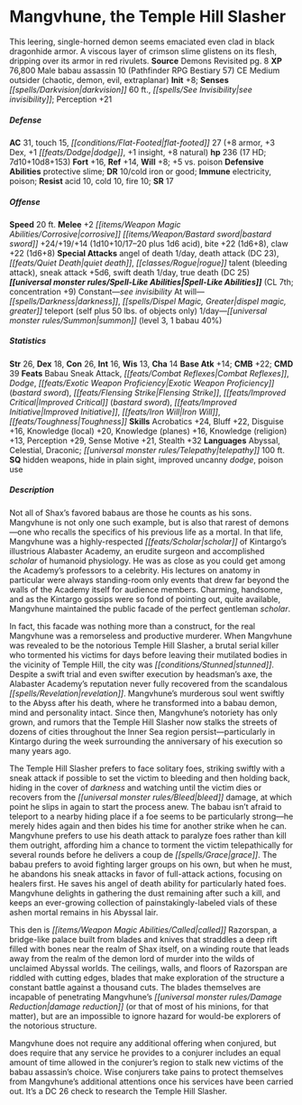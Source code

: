 ﻿---
cssclass: [monsters]
title1: Mangvhune, the Temple Hill Slasher
desc_short: This leering, single-horned demon seems emaciated even clad in black dragonhide
  armor. A viscous layer of crimson slime glistens on its flesh, dripping over its
  armor in red rivulets.
title2: Mangvhune, the Temple Hill Slasher
CR: 16
sources:
- name: Demons Revisited
  page: 8
  link: http://paizo.com/products/btpy8yvo?Pathfinder-Campaign-Setting-Demons-Revisited
XP: 76800
race: Male
classes:
- babau assassin 10 (Pathfinder RPG Bestiary 57)
alignment: CE
size: Medium
type: outsider
subtypes:
- chaotic
- demon
- evil
- extraplanar
initiative:
  bonus: 8
senses:
  darkvision: 60
  see invisibility: true
AC:
  AC: 31
  touch: 15
  flat_footed: 27
  components:
    armor: 8
    dex: 3
    dodge: 1
    insight: 1
    natural: 8
HP:
  HP: 236
  long: 7d10+10d8+153
  HD: 17
saves:
  fort: 16
  ref: 14
  will: 8
  other: +5 vs. poison
defensive_abilities:
- protective slime
DR:
- amount: 10
  weakness: cold iron or good
immunities:
- electricity
- poison
resistances:
  acid: 10
  cold: 10
  fire: 10
SR: 17
speeds:
  base: 20
attacks:
  melee:
  - - text: +2 corrosive bastard sword +24/+19/+14 (1d10+10/17-20 plus 1d6 acid)
      entries:
      - - damage: 1d10+10
          crit_range: 17-20
        - damage: 1d6
          type: acid
      attack: +2 corrosive bastard sword
      bonus:
      - 24
      - 19
      - 14
    - text: bite +22 (1d6+8)
      entries:
      - - damage: 1d6+8
      attack: bite
      bonus:
      - 22
    - text: claw +22 (1d6+8)
      entries:
      - - damage: 1d6+8
      attack: claw
      bonus:
      - 22
  special:
  - angel of death 1/day
  - death attack (DC 23)
  - quiet death
  - rogue talent (bleeding attack)
  - sneak attack +5d6
  - swift death 1/day
  - true death (DC 25)
spell_like_abilities:
  entries:
  - name: see invisibility
    source: default
    freq: Constant
  - name: darkness
    source: default
    freq: At will
  - name: dispel magic
    source: default
    freq: At will
  - name: greater teleport
    source: default
    freq: At will
    other: self plus 50 lbs. of objects only
  - name: summon
    source: default
    freq: 1/day
    level: 3
    summons:
    - name: babau
      amount: 1
      chance: 40%
  sources:
  - name: default
    CL: 7
    concentration: 9
ability_scores:
  STR: 26
  DEX: 18
  CON: 26
  INT: 16
  WIS: 13
  CHA: 14
BAB: 14
CMB: 22
CMD: 39
feats:
- name: Babau Sneak Attack
- name: Combat Reflexes
- name: Dodge
- name: Exotic Weapon Proficiency (bastard sword)
- name: Flensing Strike
- name: Improved Critical (bastard sword)
- name: Improved Initiative
- name: Iron Will
- name: Toughness
skills:
  Acrobatics: 24
  Bluff: 22
  Disguise: 16
  Knowledge (local): 20
  Knowledge (planes): 16
  Knowledge (religion): 13
  Perception: 21
  Sense Motive: 21
  Stealth: 32
languages:
- Abyssal
- Celestial
- Draconic
- telepathy 100 ft.
special_qualities:
- hidden weapons
- hide in plain sight
- improved uncanny dodge
- poison use
desc_long: |-
  Not all of Shax's favored babaus are those he counts as his sons. Mangvhune is not only one such example, but is also that rarest of demons-one who recalls the specifics of his previous life as a mortal. In that life, Mangvhune was a highly-respected scholar of Kintargo's illustrious Alabaster Academy, an erudite surgeon and accomplished scholar of humanoid physiology. He was as close as you could get among the Academy's professors to a celebrity. His lectures on anatomy in particular were always standing-room only events that drew far beyond the walls of the Academy itself for audience members. Charming, handsome, and as the Kintargo gossips were so fond of pointing out, quite available, Mangvhune maintained the public facade of the perfect gentleman scholar.

  In fact, this facade was nothing more than a construct, for the real Mangvhune was a remorseless and productive murderer. When Mangvhune was revealed to be the notorious Temple Hill Slasher, a brutal serial killer who tormented his victims for days before leaving their mutilated bodies in the vicinity of Temple Hill, the city was stunned. Despite a swift trial and even swifter execution by headsman's axe, the Alabaster Academy's reputation never fully recovered from the scandalous revelation. Mangvhune's murderous soul went swiftly to the Abyss after his death, where he transformed into a babau demon, mind and personality intact. Since then, Mangvhune's notoriety has only grown, and rumors that the Temple Hill Slasher now stalks the streets of dozens of cities throughout the Inner Sea region persist-particularly in Kintargo during the week surrounding the anniversary of his execution so many years ago.

  The Temple Hill Slasher prefers to face solitary foes, striking swiftly with a sneak attack if possible to set the victim to bleeding and then holding back, hiding in the cover of darkness and watching until the victim dies or recovers from the bleed damage, at which point he slips in again to start the process anew. The babau isn't afraid to teleport to a nearby hiding place if a foe seems to be particularly strong-he merely hides again and then bides his time for another strike when he can. Mangvhune prefers to use his death attack to paralyze foes rather than kill them outright, affording him a chance to torment the victim telepathically for several rounds before he delivers a coup de grace. The babau prefers to avoid fighting larger groups on his own, but when he must, he abandons his sneak attacks in favor of full-attack actions, focusing on healers first. He saves his angel of death ability for particularly hated foes. Mangvhune delights in gathering the dust remaining after such a kill, and keeps an ever-growing collection of painstakingly-labeled vials of these ashen mortal remains in his Abyssal lair.

  This den is called Razorspan, a bridge-like palace built from blades and knives that straddles a deep rift filled with bones near the realm of Shax itself, on a winding route that leads away from the realm of the demon lord of murder into the wilds of unclaimed Abyssal worlds. The ceilings, walls, and floors of Razorspan are riddled with cutting edges, blades that make exploration of the structure a constant battle against a thousand cuts. The blades themselves are incapable of penetrating Mangvhune's damage reduction (or that of most of his minions, for that matter), but are an impossible to ignore hazard for would-be explorers of the notorious structure.

  Mangvhune does not require any additional offering when conjured, but does require that any service he provides to a conjurer includes an equal amount of time allowed in the conjurer's region to stalk new victims of the babau assassin's choice. Wise conjurers take pains to protect themselves from Mangvhune's additional attentions once his services have been carried out. It's a DC 26 check to research the Temple Hill Slasher.

---

# Mangvhune, the Temple Hill Slasher
This leering, single-horned demon seems emaciated even clad in black dragonhide armor. A viscous layer of crimson slime glistens on its flesh, dripping over its armor in red rivulets.
**Source** Demons Revisited pg. 8
**XP** 76,800
Male babau assassin 10 (Pathfinder RPG Bestiary 57)
CE Medium outsider (chaotic, demon, evil, extraplanar)
**Init** +8; **Senses** _[[spells/Darkvision|darkvision]]_ 60 ft., _[[spells/See Invisibility|see invisibility]]_; Perception +21

##### Defense

**AC** 31, touch 15, _[[conditions/Flat-Footed|flat-footed]]_ 27 (+8 armor, +3 Dex, +1 _[[feats/Dodge|dodge]]_, +1 insight, +8 natural)
**hp** 236 (17 HD; 7d10+10d8+153)
**Fort** +16, **Ref** +14, **Will** +8; +5 vs. poison
**Defensive Abilities** protective slime; **DR** 10/cold iron or good; **Immune** electricity, poison; **Resist** acid 10, cold 10, fire 10; **SR** 17

##### Offense
**Speed** 20 ft.
**Melee** +2 _[[items/Weapon Magic Abilities/Corrosive|corrosive]]_ _[[items/Weapon/Bastard sword|bastard sword]]_ +24/+19/+14 (1d10+10/17–20 plus 1d6 acid), bite +22 (1d6+8), claw +22 (1d6+8)
**Special Attacks** angel of death 1/day, death attack (DC 23), _[[feats/Quiet Death|quiet death]]_, _[[classes/Rogue|rogue]]_ talent (bleeding attack), sneak attack +5d6, swift death 1/day, true death (DC 25)
**_[[universal monster rules/Spell-Like Abilities|Spell-Like Abilities]]_** (CL 7th; concentration +9)
Constant—_see invisibility_
At will—_[[spells/Darkness|darkness]]_, _[[spells/Dispel Magic, Greater|dispel magic, greater]]_ teleport (self plus 50 lbs. of objects only)
1/day—_[[universal monster rules/Summon|summon]]_ (level 3, 1 babau 40%)

##### Statistics
**Str** 26, **Dex** 18, **Con** 26, **Int** 16, **Wis** 13, **Cha** 14
**Base Atk** +14; **CMB** +22; **CMD** 39
**Feats** Babau Sneak Attack, _[[feats/Combat Reflexes|Combat Reflexes]]_, _Dodge_, _[[feats/Exotic Weapon Proficiency|Exotic Weapon Proficiency]]_ (_bastard sword_), _[[feats/Flensing Strike|Flensing Strike]]_, _[[feats/Improved Critical|Improved Critical]]_ (_bastard sword_), _[[feats/Improved Initiative|Improved Initiative]]_, _[[feats/Iron Will|Iron Will]]_, _[[feats/Toughness|Toughness]]_
**Skills** Acrobatics +24, Bluff +22, Disguise +16, Knowledge (local) +20, Knowledge (planes) +16, Knowledge (religion) +13, Perception +29, Sense Motive +21, Stealth +32
**Languages** Abyssal, Celestial, Draconic; _[[universal monster rules/Telepathy|telepathy]]_ 100 ft.
**SQ** hidden weapons, hide in plain sight, improved uncanny _dodge_, poison use

##### Description

Not all of Shax’s favored babaus are those he counts as his sons. Mangvhune is not only one such example, but is also that rarest of demons—one who recalls the specifics of his previous life as a mortal. In that life, Mangvhune was a highly-respected _[[feats/Scholar|scholar]]_ of Kintargo’s illustrious Alabaster Academy, an erudite surgeon and accomplished _scholar_ of humanoid physiology. He was as close as you could get among the Academy’s professors to a celebrity. His lectures on anatomy in particular were always standing-room only events that drew far beyond the walls of the Academy itself for audience members. Charming, handsome, and as the Kintargo gossips were so fond of pointing out, quite available, Mangvhune maintained the public facade of the perfect gentleman _scholar_.

In fact, this facade was nothing more than a construct, for the real Mangvhune was a remorseless and productive murderer. When Mangvhune was revealed to be the notorious Temple Hill Slasher, a brutal serial killer who tormented his victims for days before leaving their mutilated bodies in the vicinity of Temple Hill, the city was _[[conditions/Stunned|stunned]]_. Despite a swift trial and even swifter execution by headsman’s axe, the Alabaster Academy’s reputation never fully recovered from the scandalous _[[spells/Revelation|revelation]]_. Mangvhune’s murderous soul went swiftly to the Abyss after his death, where he transformed into a babau demon, mind and personality intact. Since then, Mangvhune’s notoriety has only grown, and rumors that the Temple Hill Slasher now stalks the streets of dozens of cities throughout the Inner Sea region persist—particularly in Kintargo during the week surrounding the anniversary of his execution so many years ago.

The Temple Hill Slasher prefers to face solitary foes, striking swiftly with a sneak attack if possible to set the victim to bleeding and then holding back, hiding in the cover of _darkness_ and watching until the victim dies or recovers from the _[[universal monster rules/Bleed|bleed]]_ damage, at which point he slips in again to start the process anew. The babau isn’t afraid to teleport to a nearby hiding place if a foe seems to be particularly strong—he merely hides again and then bides his time for another strike when he can. Mangvhune prefers to use his death attack to paralyze foes rather than kill them outright, affording him a chance to torment the victim telepathically for several rounds before he delivers a coup de _[[spells/Grace|grace]]_. The babau prefers to avoid fighting larger groups on his own, but when he must, he abandons his sneak attacks in favor of full-attack actions, focusing on healers first. He saves his angel of death ability for particularly hated foes. Mangvhune delights in gathering the dust remaining after such a kill, and keeps an ever-growing collection of painstakingly-labeled vials of these ashen mortal remains in his Abyssal lair.

This den is _[[items/Weapon Magic Abilities/Called|called]]_ Razorspan, a bridge-like palace built from blades and knives that straddles a deep rift filled with bones near the realm of Shax itself, on a winding route that leads away from the realm of the demon lord of murder into the wilds of unclaimed Abyssal worlds. The ceilings, walls, and floors of Razorspan are riddled with cutting edges, blades that make exploration of the structure a constant battle against a thousand cuts. The blades themselves are incapable of penetrating Mangvhune’s _[[universal monster rules/Damage Reduction|damage reduction]]_ (or that of most of his minions, for that matter), but are an impossible to ignore hazard for would-be explorers of the notorious structure.

Mangvhune does not require any additional offering when conjured, but does require that any service he provides to a conjurer includes an equal amount of time allowed in the conjurer’s region to stalk new victims of the babau assassin’s choice. Wise conjurers take pains to protect themselves from Mangvhune’s additional attentions once his services have been carried out. It’s a DC 26 check to research the Temple Hill Slasher.